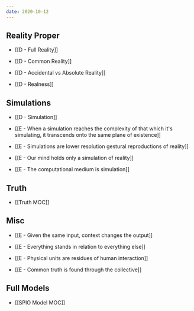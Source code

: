 ```yaml
---
date: 2020-10-12
---
```


## Reality Proper
- [[D - Full Reality]]
- [[D - Common Reality]]
- [[D - Accidental vs Absolute Reality]]

- [[D - Realness]]

## Simulations
- [[D - Simulation]]

- [[E - When a simulation reaches the complexity of that which it's simulating, it transcends onto the same plane of existence]]
- [[E - Simulations are lower resolution gestural reproductions of reality]]

- [[E - Our mind holds only a simulation of reality]]

- [[E - The computational medium is simulation]]

## Truth
- [[Truth MOC]]


## Misc
- [[E - Given the same input, context changes the output]]

- [[E - Everything stands in relation to everything else]]

- [[E - Physical units are residues of human interaction]]

- [[E - Common truth is found through the collective]]

## Full Models
- [[SPIO Model MOC]]